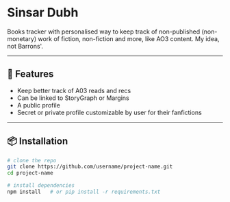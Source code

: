 # Sinsar Dubh 

Books tracker with personalised way to keep track of non-published (non-monetary) work of fiction, non-fiction and more, like AO3 content. 
My idea, not Barrons'. 

---

## 🚀 Features
- Keep better track of A03 reads and recs
- Can be linked to StoryGraph or Margins
- A public profile
- Secret or private profile customizable by user for their fanfictions

---

## 📦 Installation

```bash
# clone the repo
git clone https://github.com/username/project-name.git
cd project-name

# install dependencies
npm install   # or pip install -r requirements.txt
